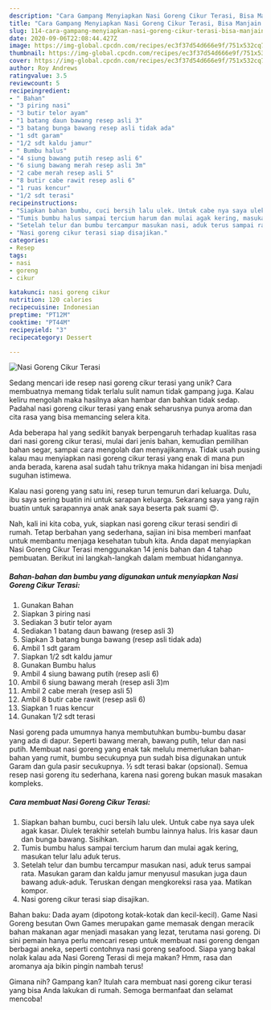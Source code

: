 ```yaml
---
description: "Cara Gampang Menyiapkan Nasi Goreng Cikur Terasi, Bisa Manjain Lidah"
title: "Cara Gampang Menyiapkan Nasi Goreng Cikur Terasi, Bisa Manjain Lidah"
slug: 114-cara-gampang-menyiapkan-nasi-goreng-cikur-terasi-bisa-manjain-lidah
date: 2020-09-06T22:08:44.427Z
image: https://img-global.cpcdn.com/recipes/ec3f37d54d666e9f/751x532cq70/nasi-goreng-cikur-terasi-foto-resep-utama.jpg
thumbnail: https://img-global.cpcdn.com/recipes/ec3f37d54d666e9f/751x532cq70/nasi-goreng-cikur-terasi-foto-resep-utama.jpg
cover: https://img-global.cpcdn.com/recipes/ec3f37d54d666e9f/751x532cq70/nasi-goreng-cikur-terasi-foto-resep-utama.jpg
author: Roy Andrews
ratingvalue: 3.5
reviewcount: 5
recipeingredient:
- " Bahan"
- "3 piring nasi"
- "3 butir telor ayam"
- "1 batang daun bawang resep asli 3"
- "3 batang bunga bawang resep asli tidak ada"
- "1 sdt garam"
- "1/2 sdt kaldu jamur"
- " Bumbu halus"
- "4 siung bawang putih resep asli 6"
- "6 siung bawang merah resep asli 3m"
- "2 cabe merah resep asli 5"
- "8 butir cabe rawit resep asli 6"
- "1 ruas kencur"
- "1/2 sdt terasi"
recipeinstructions:
- "Siapkan bahan bumbu, cuci bersih lalu ulek. Untuk cabe nya saya ulek agak kasar. Diulek terakhir setelah bumbu lainnya halus. Iris kasar daun dan bunga bawang. Sisihkan."
- "Tumis bumbu halus sampai tercium harum dan mulai agak kering, masukan telur lalu aduk terus."
- "Setelah telur dan bumbu tercampur masukan nasi, aduk terus sampai rata. Masukan garam dan kaldu jamur menyusul masukan juga daun bawang aduk-aduk. Teruskan dengan mengkoreksi rasa yaa. Matikan kompor."
- "Nasi goreng cikur terasi siap disajikan."
categories:
- Resep
tags:
- nasi
- goreng
- cikur

katakunci: nasi goreng cikur 
nutrition: 120 calories
recipecuisine: Indonesian
preptime: "PT12M"
cooktime: "PT44M"
recipeyield: "3"
recipecategory: Dessert

---
```



![Nasi Goreng Cikur Terasi](https://img-global.cpcdn.com/recipes/ec3f37d54d666e9f/751x532cq70/nasi-goreng-cikur-terasi-foto-resep-utama.jpg)

Sedang mencari ide resep nasi goreng cikur terasi yang unik? Cara membuatnya memang tidak terlalu sulit namun tidak gampang juga. Kalau keliru mengolah maka hasilnya akan hambar dan bahkan tidak sedap. Padahal nasi goreng cikur terasi yang enak seharusnya punya aroma dan cita rasa yang bisa memancing selera kita.

Ada beberapa hal yang sedikit banyak berpengaruh terhadap kualitas rasa dari nasi goreng cikur terasi, mulai dari jenis bahan, kemudian pemilihan bahan segar, sampai cara mengolah dan menyajikannya. Tidak usah pusing kalau mau menyiapkan nasi goreng cikur terasi yang enak di mana pun anda berada, karena asal sudah tahu triknya maka hidangan ini bisa menjadi suguhan istimewa.

Kalau nasi goreng yang satu ini, resep turun temurun dari keluarga. Dulu, ibu saya sering buatin ini untuk sarapan keluarga. Sekarang saya yang rajin buatin untuk sarapannya anak anak saya beserta pak suami 😍.


Nah, kali ini kita coba, yuk, siapkan nasi goreng cikur terasi sendiri di rumah. Tetap berbahan yang sederhana, sajian ini bisa memberi manfaat untuk membantu menjaga kesehatan tubuh kita. Anda dapat menyiapkan Nasi Goreng Cikur Terasi menggunakan 14 jenis bahan dan 4 tahap pembuatan. Berikut ini langkah-langkah dalam membuat hidangannya.

<!--inarticleads1-->

##### Bahan-bahan dan bumbu yang digunakan untuk menyiapkan Nasi Goreng Cikur Terasi:

1. Gunakan  Bahan
1. Siapkan 3 piring nasi
1. Sediakan 3 butir telor ayam
1. Sediakan 1 batang daun bawang (resep asli 3)
1. Siapkan 3 batang bunga bawang (resep asli tidak ada)
1. Ambil 1 sdt garam
1. Siapkan 1/2 sdt kaldu jamur
1. Gunakan  Bumbu halus
1. Ambil 4 siung bawang putih (resep asli 6)
1. Ambil 6 siung bawang merah (resep asli 3)m
1. Ambil 2 cabe merah (resep asli 5)
1. Ambil 8 butir cabe rawit (resep asli 6)
1. Siapkan 1 ruas kencur
1. Gunakan 1/2 sdt terasi


Nasi goreng pada umumnya hanya membutuhkan bumbu-bumbu dasar yang ada di dapur. Seperti bawang merah, bawang putih, telur dan nasi putih. Membuat nasi goreng yang enak tak melulu memerlukan bahan-bahan yang rumit, bumbu secukupnya pun sudah bisa digunakan untuk Garam dan gula pasir secukupnya. ½ sdt terasi bakar (opsional). Semua resep nasi goreng itu sederhana, karena nasi goreng bukan masuk masakan kompleks. 

<!--inarticleads2-->

##### Cara membuat Nasi Goreng Cikur Terasi:

1. Siapkan bahan bumbu, cuci bersih lalu ulek. Untuk cabe nya saya ulek agak kasar. Diulek terakhir setelah bumbu lainnya halus. Iris kasar daun dan bunga bawang. Sisihkan.
1. Tumis bumbu halus sampai tercium harum dan mulai agak kering, masukan telur lalu aduk terus.
1. Setelah telur dan bumbu tercampur masukan nasi, aduk terus sampai rata. Masukan garam dan kaldu jamur menyusul masukan juga daun bawang aduk-aduk. Teruskan dengan mengkoreksi rasa yaa. Matikan kompor.
1. Nasi goreng cikur terasi siap disajikan.


Bahan baku: Dada ayam (dipotong kotak-kotak dan kecil-kecil). Game Nasi Goreng besutan Own Games merupakan game memasak dengan meracik bahan makanan agar menjadi masakan yang lezat, terutama nasi goreng. Di sini pemain hanya perlu mencari resep untuk membuat nasi goreng dengan berbagai aneka, seperti contohnya nasi goreng seafood. Siapa yang bakal nolak kalau ada Nasi Goreng Terasi di meja makan? Hmm, rasa dan aromanya aja bikin pingin nambah terus! 

Gimana nih? Gampang kan? Itulah cara membuat nasi goreng cikur terasi yang bisa Anda lakukan di rumah. Semoga bermanfaat dan selamat mencoba!
